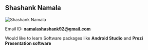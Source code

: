 ## Shashank Namala

![Shashank Namala](http://i66.tinypic.com/11lio09.jpg)

Email ID: **namalashashank92@gmail.com**

Would like to learn Software packages like **Android Studio** and **Prezi Presentation software**
